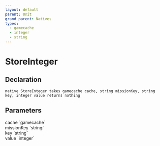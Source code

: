 ```yaml
---
layout: default
parent: Unit
grand_parent: Natives
types:
  - gamecache
  - integer
  - string
---
```


# StoreInteger

## Declaration

```
native StoreInteger takes gamecache cache, string missionKey, string key, integer value returns nothing
```

## Parameters
<dl>
  <dt>cache `gamecache`</dt>
  <dd></dd>

  <dt>missionKey `string`</dt>
  <dd></dd>

  <dt>key `string`</dt>
  <dd></dd>

  <dt>value `integer`</dt>
  <dd></dd>
</dl>